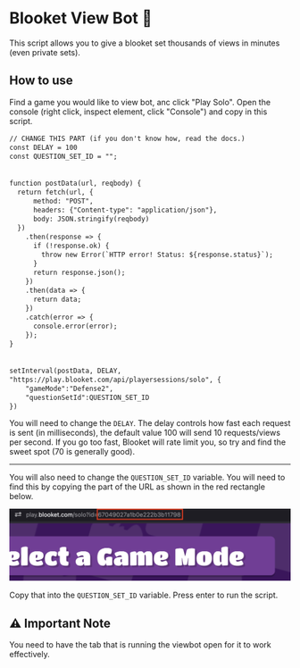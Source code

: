 # Blooket View Bot 🚀
This script allows you to give a blooket set thousands of views in minutes (even private sets).

## How to use
Find a game you would like to view bot, anc click "Play Solo". Open the console (right click, inspect element, click "Console")
and copy in this script.

```
// CHANGE THIS PART (if you don't know how, read the docs.)
const DELAY = 100
const QUESTION_SET_ID = "";


function postData(url, reqbody) {
  return fetch(url, {
      method: "POST",
      headers: {"Content-type": "application/json"},
      body: JSON.stringify(reqbody)
  })
    .then(response => {
      if (!response.ok) {
        throw new Error(`HTTP error! Status: ${response.status}`);
      }
      return response.json();
    })
    .then(data => {
      return data;
    })
    .catch(error => {
      console.error(error);
    });
}


setInterval(postData, DELAY, "https://play.blooket.com/api/playersessions/solo", {
    "gameMode":"Defense2",
    "questionSetId":QUESTION_SET_ID
})
```

You will need to change the `DELAY`. The delay controls how fast each request is sent (in milliseconds), the default value 100 will send 10 requests/views per second. If you go too fast, Blooket will rate limit you, so try and find the sweet spot (70 is generally good).

---

You will also need to change the `QUESTION_SET_ID` variable. You will need to find this by copying the part of the URL as shown in the red rectangle below.

![Question Set ID](/img/question_set_id.png)

Copy that into the `QUESTION_SET_ID` variable. Press enter to run the script.

## ⚠️ Important Note
You need to have the tab that is running the viewbot open for it to work effectively.